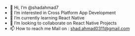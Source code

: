 - 👋 Hi, I’m @shadahmad7
- 👀 I’m interested in Cross Platform App Development
- 🌱 I’m currently learning React Native 
- 💞️ I’m looking to collaborate on React Native Projects
- 📫 How to reach me Mail on : shad.ahmad0311@gmail.com

<!---
shadahmad7/shadahmad7 is a ✨ special ✨ repository because its `README.md` (this file) appears on your GitHub profile.
You can click the Preview link to take a look at your changes.
--->
